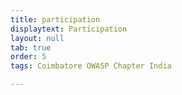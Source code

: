 ```yaml
---
title: participation
displaytext: Participation
layout: null
tab: true
order: 5
tags: Coimbatore OWASP Chapter India

---
```

